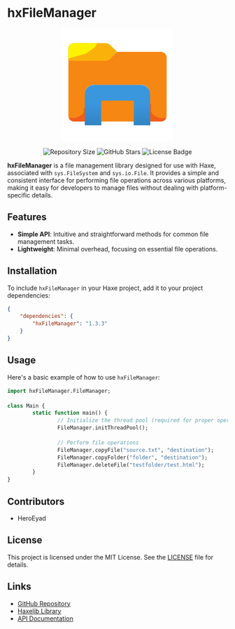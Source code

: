 # hxFileManager

<p align="center">
    <img src="hxfilemanagerlogo.png" alt="hxFileManager Logo" width="256" />
</p>

<p align="center">
    <img src="https://img.shields.io/github/repo-size/HeroEyad/hxFileManager" alt="Repository Size" />
    <img src="https://badgen.net/github/stars/HeroEyad/hxFileManager" alt="GitHub Stars" />
    <img src="https://badgen.net/badge/license/MIT/green" alt="License Badge" />
</p>

**hxFileManager** is a file management library designed for use with Haxe, associated with `sys.FileSystem` and `sys.io.File`. It provides a simple and consistent interface for performing file operations across various platforms, making it easy for developers to manage files without dealing with platform-specific details.

## Features

- **Simple API**: Intuitive and straightforward methods for common file management tasks.
- **Lightweight**: Minimal overhead, focusing on essential file operations.

## Installation

To include `hxFileManager` in your Haxe project, add it to your project dependencies:

```json
{
    "dependencies": {
        "hxFileManager": "1.3.3"
    }
}
```

## Usage

Here's a basic example of how to use `hxFileManager`:

```haxe
import hxFileManager.FileManager;

class Main {
        static function main() {
                // Initialize the thread pool (required for proper operation)
                FileManager.initThreadPool();
                
                // Perform file operations
                FileManager.copyFile("source.txt", "destination");
                FileManager.copyFolder("folder", "destination");
                FileManager.deleteFile("testfolder/test.html");
        }
}
```

## Contributors

- HeroEyad

## License

This project is licensed under the MIT License. See the [LICENSE](LICENSE) file for details.

## Links

- [GitHub Repository](https://github.com/HeroEyad/hxFileManager)
- [Haxelib Library](https://lib.haxe.org/p/hxFileManager/)
- [API Documentation](https://www.heroeyad.xyz/hxFileManagerAPI/)
